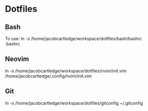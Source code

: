 # Dotfiles
## Bash
To use: ln -s /home/jacobcartledge/workspace/dotfiles/bash/bashrc .bashrc

## Neovim
ln -s /home/jacobcartledge/workspace/dotfiles/nvim/init.vim /home/jacobcartledge/.config/nvim/init.vim

## Git
ln -s /home/jacobcartledge/workspace/dotfiles/gitconfig ~/.gitconfig
